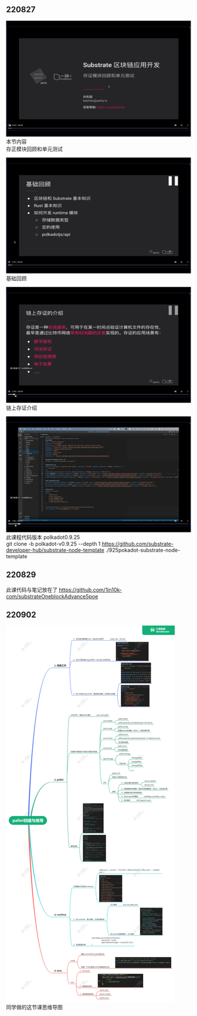 ## 220827

![](./img/2022-08-27-13-35-42.png)  
本节内容  
存正模块回顾和单元测试

![](./img/2022-08-27-13-36-52.png)  
基础回顾

![](./img/2022-08-27-13-37-22.png)  
链上存证介绍

![](./img/2022-08-27-13-42-01.png)
此课程代码版本 polkadot0.9.25  
git clone -b polkadot-v0.9.25 --depth 1 https://github.com/substrate-developer-hub/substrate-node-template ./925pokadot-substrate-node-template

## 220829

此课代码与笔记放在了 https://github.com/1in10k-com/substrateOneblockAdvance5poe

## 220902

![](./img/2022-09-02-17-44-45.png)  
同学做的这节课思维导图
